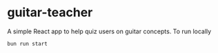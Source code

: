 # guitar-teacher

A simple React app to help quiz users on guitar concepts. To run locally

```
bun run start
```
